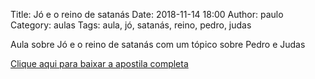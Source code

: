 Title: Jó e o reino de satanás
Date: 2018-11-14 18:00
Author: paulo
Category: aulas
Tags: aula, jó, satanás, reino, pedro, judas

Aula sobre Jó e o reino de satanás com um tópico sobre Pedro e Judas 

[Clique aqui para baixar a apostila completa](https://www.dropbox.com/s/g3k1g5rqc0vk0r4/AULA%20-%20EBD%20-%2014%3A11%3A2018.pdf?dl=1)